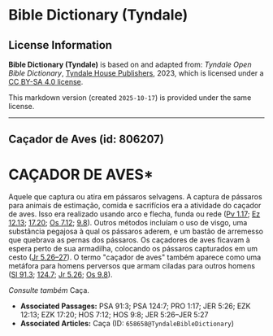 # Bible Dictionary (Tyndale)

## License Information

**Bible Dictionary (Tyndale)** is based on and adapted from: _Tyndale Open Bible Dictionary_, [Tyndale House Publishers](https://tyndaleopenresources.com/), 2023, which is licensed under a [CC BY-SA 4.0 license](https://creativecommons.org/licenses/by-sa/4.0/legalcode.en).

This markdown version (created `2025-10-17`) is provided under the same license.



--------------------------------

## Caçador de Aves (id: 806207)

CAÇADOR DE AVES\*
=================

Aquele que captura ou atira em pássaros selvagens. A captura de pássaros para animais de estimação, comida e sacrifícios era a atividade do caçador de aves. Isso era realizado usando arco e flecha, funda ou rede ([Pv 1\.17](https://ref.ly/Prov1:17); [Ez 12\.13](https://ref.ly/Ezek12:13); [17\.20](https://ref.ly/Ezek17:20); [Os 7\.12](https://ref.ly/Hos7:12); [9\.8](https://ref.ly/Hos9:8)). Outros métodos incluíam o uso de visgo, uma substância pegajosa à qual os pássaros aderem, e um bastão de arremesso que quebrava as pernas dos pássaros. Os caçadores de aves ficavam à espera perto de sua armadilha, colocando os pássaros capturados em um cesto ([Jr 5\.26–27](https://ref.ly/Jer5:26-Jer5:27)). O termo "caçador de aves" também aparece como uma metáfora para homens perversos que armam ciladas para outros homens ([Sl 91\.3](https://ref.ly/Ps91:3); [124\.7](https://ref.ly/Ps124:7); [Jr 5\.26](https://ref.ly/Jer5:26); [Os 9\.8](https://ref.ly/Hos9:8)).

*Consulte também* Caça.

* **Associated Passages:** PSA 91:3; PSA 124:7; PRO 1:17; JER 5:26; EZK 12:13; EZK 17:20; HOS 7:12; HOS 9:8; JER 5:26–JER 5:27
* **Associated Articles:** Caça (ID: `658658@TyndaleBibleDictionary`)

